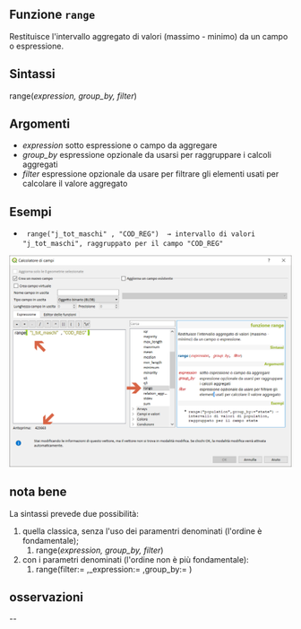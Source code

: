 ## Funzione `range`

Restituisce l'intervallo aggregato di valori (massimo - minimo) da un campo o espressione.

## Sintassi

range(_expression, group_by, filter_)

## Argomenti

* _expression_ sotto espressione o campo da aggregare
* _group_by_ espressione opzionale da usarsi per raggruppare i calcoli aggregati
* _filter_ espressione opzionale da usare per filtrare gli elementi usati per calcolare il valore aggregato

## Esempi

* ` range("j_tot_maschi" , "COD_REG")  → intervallo di valori "j_tot_maschi", raggruppato per il campo "COD_REG"`

<img src="/img/aggregates/range/range1.png">

## nota bene

La sintassi prevede due possibilità:
1. quella classica, senza l'uso dei paramentri denominati (l'ordine è fondamentale);
    1. range(_expression, group_by, filter_)
2. con i parametri denominati (l'ordine non è più fondamentale): 
    1. range(filter:= ,_expression:= ,group_by:= )

## osservazioni

--